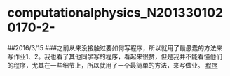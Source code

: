 # computationalphysics_N2013301020170-2-
##2016/3/15
###之前从来没接触过要如何写程序，所以就用了最愚蠢的方法来写作业1、2。我也看了其他同学写的程序，看起来很赞，但是我并不能看懂他们的程序，尤其在一些细节上，所以就用了一个最简单的方法，来写做业。
[程序](https://github.com/Wangzhengwhu/computationalphysics_N2013301020170-2-/blob/master/new%201.py)
